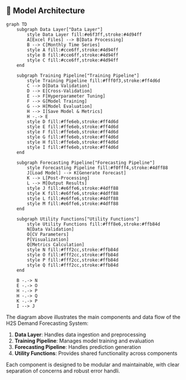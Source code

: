 ## 🔄 Model Architecture

```mermaid
graph TD
    subgraph Data Layer["Data Layer"]
        style Data Layer fill:#e6f3ff,stroke:#4d94ff
        A[Excel Files] --> B[Data Processing]
        B --> C[Monthly Time Series]
        style A fill:#cce6ff,stroke:#4d94ff
        style B fill:#cce6ff,stroke:#4d94ff
        style C fill:#cce6ff,stroke:#4d94ff
    end

    subgraph Training Pipeline["Training Pipeline"]
        style Training Pipeline fill:#fff0f3,stroke:#ff4d6d
        C --> D[Data Validation]
        D --> E[Cross-Validation]
        E --> F[Hyperparameter Tuning]
        F --> G[Model Training]
        G --> H[Model Evaluation]
        H --> I[Save Model & Metrics]
        H -.-> E
        style D fill:#ffe6eb,stroke:#ff4d6d
        style E fill:#ffe6eb,stroke:#ff4d6d
        style F fill:#ffe6eb,stroke:#ff4d6d
        style G fill:#ffe6eb,stroke:#ff4d6d
        style H fill:#ffe6eb,stroke:#ff4d6d
        style I fill:#ffe6eb,stroke:#ff4d6d
    end

    subgraph Forecasting Pipeline["Forecasting Pipeline"]
        style Forecasting Pipeline fill:#f0fff4,stroke:#4dff88
        J[Load Model] --> K[Generate Forecast]
        K --> L[Post-Processing]
        L --> M[Output Results]
        style J fill:#e6ffe6,stroke:#4dff88
        style K fill:#e6ffe6,stroke:#4dff88
        style L fill:#e6ffe6,stroke:#4dff88
        style M fill:#e6ffe6,stroke:#4dff88
    end

    subgraph Utility Functions["Utility Functions"]
        style Utility Functions fill:#fff8e6,stroke:#ffb84d
        N[Data Validation]
        O[CV Parameters]
        P[Visualization]
        Q[Metrics Calculation]
        style N fill:#fff2cc,stroke:#ffb84d
        style O fill:#fff2cc,stroke:#ffb84d
        style P fill:#fff2cc,stroke:#ffb84d
        style Q fill:#fff2cc,stroke:#ffb84d
    end

    B -.-> N
    E -.-> O
    H -.-> P
    H -.-> Q
    K -.-> P
    I --> J
```

The diagram above illustrates the main components and data flow of the H2S Demand Forecasting System:

1. **Data Layer**: Handles data ingestion and preprocessing
2. **Training Pipeline**: Manages model training and evaluation
3. **Forecasting Pipeline**: Handles prediction generation
4. **Utility Functions**: Provides shared functionality across components

Each component is designed to be modular and maintainable, with clear separation of concerns and robust error handli.

